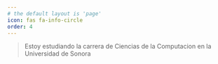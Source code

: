 ```yaml
---
# the default layout is 'page'
icon: fas fa-info-circle
order: 4
---
```


>Estoy estudiando la carrera de Ciencias de la Computacion en la Universidad de Sonora
